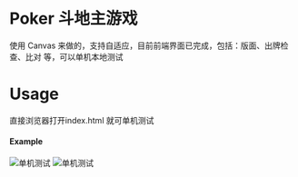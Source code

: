 Poker 斗地主游戏
=================
使用 Canvas 来做的，支持自适应，目前前端界面已完成，包括：版面、出牌检查、比对 等，可以单机本地测试


# Usage

直接浏览器打开index.html 就可单机测试

#### Example

![单机测试](https://raw.githubusercontent.com/qice/pok/master/ddz01.png)
![单机测试](https://raw.githubusercontent.com/qice/pok/master/ddz02.png)